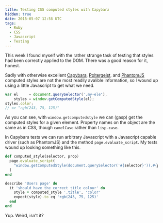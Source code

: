 ```yaml
---
title: Testing CSS computed styles with Capybara
hidden: true
date: 2015-05-07 12:58 UTC
tags:
  - Ruby
  - CSS
  - Javascript
  - Testing
---
```


This week I found myself with the rather strange task of testing that styles
had been correctly applied to the DOM. There was a good reason for it, honest.

Sadly with otherwise excellent [Capybara][capybara],
[Poltergeist][poltergeist], and [PhantomJS][phantomjs] computed styles are not
the most readily avalible information, so I wound up using a little Javascript
to get what we need.

```javascript
var el     = document.querySelector('.my-ele'),
    styles = window.getComputedStyle(el);
styles.color;
// => "rgb(243, 75, 125)"
```

As you can see, with `window.getcomputedstyle` we can (gasp) get the computed
styles for a given element. Property names on the object are the same as in
CSS, though `camelCase` rather than `lisp-case`.

In Capybara tests we can run arbitrary Javascript with a Javascript capable
driver (such as PhantomJS) and the method `page.evaluate_script`. My tests
wound up looking something like this.

```ruby
def computed_style(selector, prop)
  page.evaluate_script(
    "window.getComputedStyle(document.querySelector('#{selector}')).#{prop}"
  )
end

describe 'Users page' do
  it 'should have the correct title colour' do
    style = computed_style '.title', 'color'
    expect(style).to eq 'rgb(243, 75, 125)'
  end
end
```

Yup. Weird, isn't it?

[capybara]: https://github.com/jnicklas/capybara
[poltergeist]: https://github.com/teampoltergeist/poltergeist
[phantomjs]: https://github.com/ariya/phantomjs

